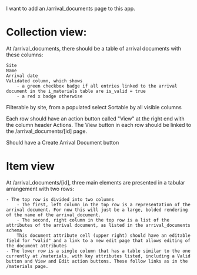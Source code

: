 I want to add an /arrival_documents page to this app.

# Collection view:
At /arrival_documents, there should be a table of arrival documents with these columns:

	Site
	Name
	Arrival date
	Validated column, which shows 
		- a green checkbox badge if all entries linked to the arrival document in the i_materials table are is_valid = true
		- a red x badge otherwise


Filterable by site, from a populated select
Sortable by all visible columns

Each row should have an action button called "View" at the right end with the column header Actions. The View button in each row should be linked to the /arrival_documents/[id] page.

Should have a Create Arrival Document button

# Item view
At /arrival_documents/[id], three main elements are presented in a tabular arrangement with two rows:

	- The top row is divided into two columns
		- The first, left column in the top row is a representation of the arrival document. For now this will just be a large, bolded rendering of the name of the arrival_document.
		- The second, right column in the top row is a list of the attributes of the arrival document, as listed in the arrival_documents schema
		This document attribute cell (upper right) should have an editable field for "valid" and a link to a new edit page that allows editing of the document attributes
	- The lower row is a single column that has a table similar to the one currently at /materials, with key attributes listed, including a Valid button and View and Edit action buttons. These follow links as in the /materials page.